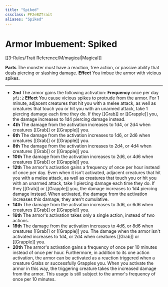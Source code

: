 ```yaml
---
title: "Spiked"
cssclass: PF2eBZTrait
aliases: "Spiked"
---
```


# Armor Imbuement: Spiked
[[3-Rules/Trait Reference/M/magical|Magical]]

**Parts** The monster must have a reaction, free action, or passive ability that deals piercing or slashing damage.
**Effect** You imbue the armor with vicious spikes.

* * *

*   **2nd** The armor gains the following activation:
    **Frequency** once per day
    `pf2:2`  **Effect** You cause vicious spikes to protrude from the armor. For 1 minute, adjacent creatures that hit you with a melee attack, as well as creatures that touch you or hit you with an unarmed attack, take 1 piercing damage each time they do. If they [[Grab]] or [[Grapple]] you, the damage increases to 1d4 piercing damage instead.
*   **4th** The damage from the activation increases to 1d4, or 2d4 when creatures [[Grab]] or [[Grapple]] you.
*   **6th** The damage from the activation increases to 1d6, or 2d6 when creatures [[Grab]] or [[Grapple]] you.
*   **8th** The damage from the activation increases to 2d4, or 4d4 when creatures [[Grab]] or [[Grapple]] you.
*   **10th** The damage from the activation increases to 2d6, or 4d6 when creatures [[Grab]] or [[Grapple]] you.
*   **12th** The armor's activation gains a frequency of once per hour instead of once per day. Even when it isn't activated, adjacent creatures that hit you with a melee attack, as well as creatures that touch you or hit you with an unarmed attack, take 1 piercing damage each time they do. If they [[Grab]] or [[Grapple]] you, the damage increases to 1d4 piercing damage instead. When activated, the damage from the activation increases this damage; they aren't cumulative.
*   **14th** The damage from the activation increases to 3d6, or 6d6 when creatures [[Grab]] or [[Grapple]] you.
*   **16th** The armor's activation takes only a single action, instead of two actions.
*   **18th** The damage from the activation increases to 4d6, or 8d6 when creatures [[Grab]] or [[Grapple]] you. The damage when the armor isn't activated increases to 1d4, or 2d4 when creatures [[Grab]] or [[Grapple]] you.
*   **20th** The armor's activation gains a frequency of once per 10 minutes instead of once per hour. Furthermore, in addition to its one action activation, the armor can be activated as a reaction triggered when a creature Grabs or successfully Grapples you. When you activate the armor in this way, the triggering creature takes the increased damage from the armor. This usage is still subject to the armor's frequency of once per 10 minutes.